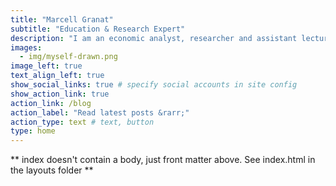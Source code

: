 ```yaml
---
title: "Marcell Granat"
subtitle: "Education & Research Expert"
description: "I am an economic analyst, researcher and assistant lecturer at John von Neumann University. I love inferential statistics, econometrics and ML solutions. This website is maintained to share lecture slides, materials ([Big Data](https://www.marcellgranat.com/big_data/)) and [blog](https://www.marcellgranat.com/blog/) posts about my actual research activities"
images:
  - img/myself-drawn.png
image_left: true
text_align_left: true
show_social_links: true # specify social accounts in site config
show_action_link: true
action_link: /blog
action_label: "Read latest posts &rarr;"
action_type: text # text, button
type: home
---
```


** index doesn't contain a body, just front matter above.
See index.html in the layouts folder **
